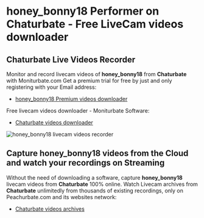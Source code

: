 # honey_bonny18 Performer on Chaturbate - Free LiveCam videos downloader

## Chaturbate Live Videos Recorder

Monitor and record livecam videos of **honey_bonny18** from **Chaturbate** with Moniturbate.com
Get a premium trial for free by just and only registering with your Email address:
* [honey_bonny18 Premium videos downloader](https://moniturbate.com/request-demo-licence-key.html)

Free livecam videos downloader - Moniturbate Software:
* [Chaturbate videos downloader](https://moniturbate.com/moniturbate-download-software.html)

![honey_bonny18 livecam videos recorder](https://peachurnet.com/templates/moniturbate-software.png)


## Capture honey_bonny18 videos from the Cloud and watch your recordings on Streaming

Without the need of downloading a software, capture **honey_bonny18** livecam videos from **Chaturbate** 100% online.
Watch Livecam archives from **Chaturbate** unlimitedly from thousands of existing recordings, only on Peachurbate.com and its websites network:
* [Chaturbate videos archives](https://peachurnet.com/)